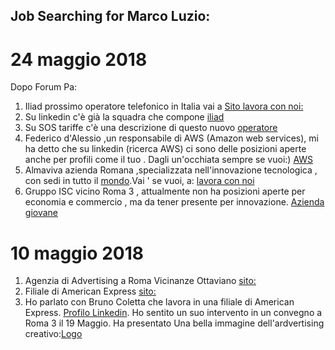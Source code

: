 Job Searching for Marco Luzio:
------------------------------
# 24 maggio 2018
Dopo Forum Pa:

1. Iliad prossimo operatore telefonico in Italia vai a [Sito lavora con noi:](http://iliad.it/lavoraConNoi.html)
2. Su linkedin c'è già la squadra che compone [iliad](https://www.linkedin.com/search/results/index/?keywords=iliad&origin=GLOBAL_SEARCH_HEADER)
3. Su SOS tariffe c'è una descrizione di questo nuovo [operatore](https://www.sostariffe.it/news/iliad-sara-il-4-operatore-mobile-low-cost-259422/)
3. Federico d'Alessio ,un responsabile di AWS (Amazon web services), mi ha detto che su linkedin (ricerca AWS) ci sono delle posizioni aperte anche per profili come il tuo . Dagli un'occhiata sempre se vuoi:) [AWS](https://aws.amazon.com/it/) 
4. Almaviva azienda Romana ,specializzata nell'innovazione tecnologica , con sedi in tutto il [mondo](http://www.almaviva.it/IT/ChiSiamo/DoveSiamo/Pagine/default.aspx?status=country&idPaese=2).Vai ' se vuoi, a:  [lavora con noi](http://www.almaviva.it/IT/ChiSiamo/LavoraConNoi/Pagine/Neolaureati-in-discipline-scientifiche.aspx)
5. Gruppo ISC vicino Roma 3 , attualmente non ha posizioni aperte per economia e commercio , ma da tener presente per innovazione.
[Azienda giovane](https://www.gruppoisc.com/senza-categoria/job-meeting-roma-2018-partecipazione-di-information-sharing-company/)


# 10 maggio 2018

1. Agenzia di Advertising a Roma Vicinanze Ottaviano [sito:](http://www.alanadvantage.net/)
2. Filiale di American Express [sito:](https://www.americanexpress.com/it/content/about-american-express.html?inav=it_sitefooter_about)
3. Ho parlato con Bruno Coletta che lavora in una filiale di American Express. [Profilo Linkedin](https://www.linkedin.com/in/brunocoletta/). Ho sentito un suo intervento in un convegno a Roma 3 il 19 Maggio. 
Ha presentato Una bella immagine dell'ardvertising creativo:[Logo](https://raw.githubusercontent.com/scarimp/Job-Searching/master/logo_advertising.png)

